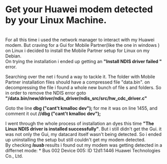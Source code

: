 <h1>
  Get your Huawei modem detected by your Linux Machine.
</h1>

<br>
For all this time i used the network manager to interact with my Huawei modem. But craving for a Gui for Mobile Partner(like the one in windows ) on Linux i decided to install the Mobile Partner setup for Linux on my Debian.	<br>
On trying the installation i ended up getting an <b> "Install NDIS driver failed "</b> error.	<br>

Searching over the net i found a way to tackle it. The folder with Mobile Partner installation files should have a compressed file "data.bin". on decompressing the file i found a whole new bunch of file s and folders. So in order to remove the NDIS error goto <b> "/data.bin/new/driver/ndis_driver/ndis_src/src/hw_cdc_driver.c" </b>	<br>

Goto the line <b> dbg ("cant't kmalloc dev"); </b> for me it was on line 1455, and comment it out <b> //dbg ("cant't kmalloc dev");</b>	<br>

I went through the whole process of installation an dyes this time <b>"The Linux NDIS driver is installed successfully"</b>.
But i still didn't get the Gui. it was not only the Gui, my datacard itself wasn't being detected. So i ended up uninstalling the setup but still couldn't get my modem detected.	<br>
By checking <b><i> lsusb </i></b> results i found out my modem was getting detected in a differnet mode:
	* Bus 002 Device 005: ID 12d1:1446 Huawei Technologies Co., Ltd.
